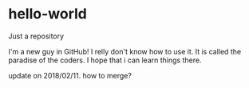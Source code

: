 # hello-world
Just a repository


I'm a new guy in GitHub!
I relly don't know how to use it.
It is called the paradise of the coders.
I hope that i can learn things there.

update on 2018/02/11.
how to merge?
